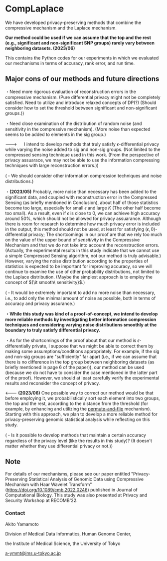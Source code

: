 # CompLaplace

We have developed privacy-preserving methods that combine the compressive mechanism and the Laplace mechanism.

**Our method could be used if we can assume that the top and the rest (e.g., significant and non-significant SNP groups) rarely vary between neighboring datasets. (2023/06)**

This contains the Python codes for our experiments in which we evaluated our mechanisms in terms of accuracy, rank error, and run time.

## Major cons of our methods and future directions

・Need more rigorous evaluation of reconstruction errors in the compressive mechanism.
(Pure differential privacy might not be completely satisfied.  Need to utilize and introduce relaxed concepts of DP(?) (Should consider how to set the threshold between significant and non-significant groups.))

・Need close examination of the distribution of random noise (and sensitivity in the compressive mechanism). (More noise than expected seems to be added to elements in the sig group.)

---> &nbsp; &ensp;  I intend to develop methods that truly satisfy $\epsilon$-differential privacy while varying the noise added to sig and non-sig groups. (Not limited to the compressed sensing technique used in this work. (From the perspective of privacy assuarace, we may not be able to use the information compressing techniques with large reconstruction errors.))

(・We should consider other information compression techniques and noise distributions.)

・**(2023/05)** Probably, more noise than necessary has been added to the significant data, and coupled with reconstruction error in the Compressed Sensing (as briefly mentioned in Conclusion), about half of those statistics become too large, especially for small $\epsilon$ and large $K$ (The other half become too small). As a result, even if $\epsilon$ is close to $0$, we can achieve high accuracy around $50$%, which should not be allowed for privacy assuarance. Although there is room for research to determine how much privacy error is included in the output, this method should not be used, at least for satisfying $(\epsilon, 0)$-differential privacy; The shortcomings in our proof are that we rely too much on the value of the upper bound of ${sensitivity}$ in the Compressive Mechanism and that we do not take into account the reconstruction errors. (Actually, the experimental results in this study indicate that we cannot use a simple Compressed Sensing algorithm, not our method is truly advisable.) However, varying the noise distribution according to the properties of statistics is expected to be important for improving accuracy, so we will continue to examine the use of other probability distributions, not limited to the Laplace distribution. (Maybe the simplest approach is to employ the concept of ${\it smooth\ sensitivity}$.)

(・It would be extremely important to add no more noise than necessary, i.e., to add only the minimal amount of noise as possible, both in terms of accuracy and privacy assurance.)

**・While this study was kind of a proof-of-concept, we intend to develop more reliable methods by investigating better information compression techniques and considering varying noise distributions smoothly at the boundary to truly satisfy differential privacy.**

・As for the shortcomings of the proof about that our method is $\epsilon$-differentially private, I suppose that we might be able to correct them by making some assumptions/conditions appropriately. For example, if the sig and non-sig groups are "sufficiently" far apart (i.e., if we can assume that there is no difference in the top group between neighboring datasets (as briefly mentioned in page 6 of the paper)), our method can be used (because we do not have to consider the case mentioned in the latter part of the proof). However, we should at least carefully verify the experimental results and reconsider the concept of privacy.

<--- **(2023/06)** One possible way to correct our method would be that before employing it, we probabilistically sort each element into two groups, the top and the rest, according to the distance from the threshold (for example, by enhancing and utilizing the [permute-and-flip](https://dl.acm.org/doi/abs/10.5555/3495724.3495741) mechanism). Starting with this approach, we plan to develop a more reliable method for privacy-preserving genomic statistical analysis while reflecting on this study.

(・Is it possible to develop methods that maintain a certain accuracy regardless of the privacy level (like the results in this study)? (It doesn't matter whether they use differential privacy or not.))

## Note

For details of our mechanisms, please see our paper entitled "Privacy-Preserving Statistical Analysis of Genomic Data using Compressive Mechanism with Haar Wavelet Transform" (https://doi.org/10.1089/cmb.2022.0246) published in Journal of Computational Biology.
This study was also presented at Privacy and Security Workshop at RECOMB'22.

### Contact
Akito Yamamoto

Division of Medical Data Informatics, Human Genome Center,

the Institute of Medical Science, the University of Tokyo

a-ymmt@ims.u-tokyo.ac.jp
